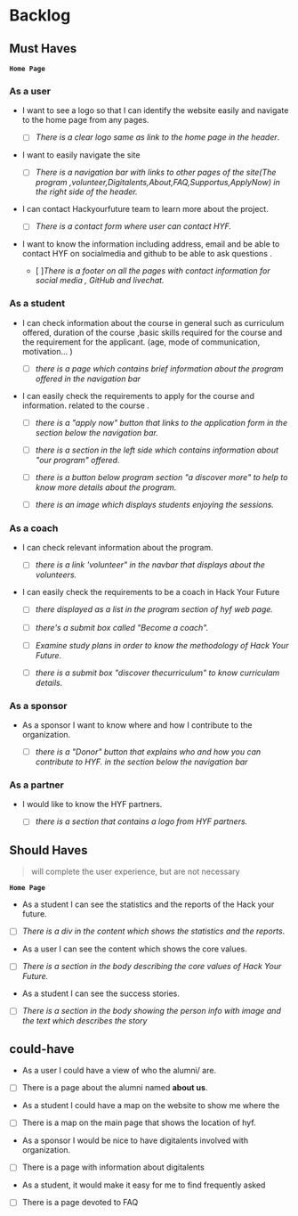 # Backlog

## Must Haves

<!----Introduction to the course and what HYF offers--->

**`Home Page`**

### As a user

- I want to see a logo so that I can identify the website easily and navigate to
  the home page from any pages.

  - [ ] _There is a clear logo same as link to the home page in the header_.

- I want to easily navigate the site

  - [ ] _There is a navigation bar with links to other pages of the site(The
        program ,volunteer,Digitalents,About,FAQ,Supportus,ApplyNow) in the
        right side of the header._

- I can contact Hackyourfuture team to learn more about the project.

  - [ ] _There is a contact form where user can contact HYF._

- I want to know the information including address, email and be able to contact
  HYF on socialmedia and github to be able to ask questions .

  - [ ]_There is a footer on all the pages with contact information for social
    media , GitHub and livechat._

<!---- Nav bar in the home page of HYF
- There is a nav bar that lets me check other information related to the
course-->
<!--a list of requirements displayed, and apply now submit box-->

### As a student

- I can check information about the course in general such as curriculum
  offered, duration of the course ,basic skills required for the course and the
  requirement for the applicant. (age, mode of communication, motivation... )

  - [ ] _there is a page which contains brief information about the program
        offered in the navigation bar_

- I can easily check the requirements to apply for the course and information.
  related to the course .

  - [ ] _there is a "apply now" button that links to the application form in the
      section below the navigation bar._
  <!--information related to the course displayed in the program section--->
  - [ ] _there is a section in the left side which contains information about
        "our program" offered._

  - [ ] _there is a button below program section "a discover more" to help to
        know more details about the program._

  - [ ] _there is an image which displays students enjoying the sessions._

<!--information related to the Program page I can look over the study plans that Hack Your Future offers by navigating in the home page and checking information related to sessions or other activities
  such as a "final project"--->

### As a coach

<!---introduction in the home page--->

- I can check relevant information about the program.

  - [ ] _there is a link 'volunteer" in the navbar that displays about the
        volunteers._

<!--information displayed  in the program section- I would like to look over the languages supported and what are the platforms used as an image-->

<!---information displayed  in the volunteer page section--->

- I can easily check the requirements to be a coach in Hack Your Future

  - [ ] _there displayed as a list in the program section of hyf web page._

  - [ ] _there's a submit box called "Become a coach"._

  - [ ] _Examine study plans in order to know the methodology of Hack Your
        Future._

  - [ ] _there is a submit box "discover thecurriculum" to know curriculam
        details._

### As a sponsor

- As a sponsor I want to know where and how I contribute to the organization.

  - [ ] _there is a "Donor" button that explains who and how you can contribute
        to HYF. in the section below the navigation bar_

### As a partner

- I would like to know the HYF partners.

  - [ ] _there is a section that contains a logo from HYF partners._

## Should Haves

> will complete the user experience, but are not necessary

**`Home Page`**

<!-- The Content that shows the Reports and statistics -->

- As a student I can see the statistics and the reports of the Hack your future.
- [ ] _There is a div in the content which shows the statistics and the
      reports_.

<!-- The Content that shows the Core values -->

- As a user I can see the content which shows the core values.
- [ ] _There is a section in the body describing the core values of Hack Your
      Future._

<!-- The Section that shows the Success Stories-->

- As a student I can see the success stories.
- [ ] _There is a section in the body showing the person info with image and the
      text which describes the story_

## could-have

<!-- Getting to know the Team -->

- As a user I could have a view of who the alumni/ are.
- [ ] There is a page about the alumni named **about us**.

<!-- Map that shows the location of the headquarter-->

- As a student I could have a map on the website to show me where the
- [ ] There is a map on the main page that shows the location of hyf.

<!-- Digitalents -->

- As a sponsor I would be nice to have digitalents involved with organization.
- [ ] There is a page with information about digitalents

<!-- FAQ -->

- As a student, it would make it easy for me to find frequently asked
- [ ] There is a page devoted to FAQ

